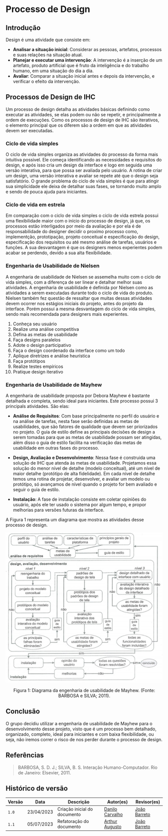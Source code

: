 # Processo de Design

## Introdução

Design é uma atividade que consiste em: 

- **Analisar a situação inicial**: Considerar as pessoas, artefatos, processos e suas relações na situação atual.
- **Planejar e executar uma intervenção**: A intervenção é a inserção de um artefato, produto artificial que é fruto da inteligência e do trabalho humano, em uma situação do dia a dia.
- **Avaliar**: Comparar a situação inicial antes e depois da intervenção, e verificar o efeito da intervenção.

## Processos de Design de IHC

Um processo de design detalha as atividades básicas definindo como executar as atividades, se elas podem ou não se repetir, e principalmente a ordem de execuções. Como os processos de design de IHC são iterativos, o elemento principal que os diferem são a ordem em que as atividades devem ser executadas.

### Ciclo de vida simples 

O ciclo de vida simples organiza as atividades do processo da forma mais intuitiva possivel. Ele começa identificando as necessidades e requisitos do design, e após isso cria um design da interface e logo em seguida uma versão interativa, para que possa ser avaliada pelo usuário. A rotina de criar um design, uma versão interativa e avaliar se repete até que o design seja satisfatório. O grande problema do ciclo de vida simples é que para atingir sua simplicidade ele deixa de detalhar suas fases, se tornando muito amplo e sendo de pouca ajuda para iniciantes.

### Ciclo de vida em estrela
Em comparação com o ciclo de vida simples o ciclo de vida estrela possui uma flexibilidade maior com o início do processo de design, já que, os processos estão interligados por meio da avaliação e por ela é de responsabilidade do designer decidir o proxímo processo como, implementção, prototipação, projeto conceitual e especificação do design, especificação dos requisitos ou até mesmo análise de tarefas, usuários e funções. A sua desvantagem é que os designers menos experientes podem acabar se perdendo, devido a sua alta flexibilidade.

### Engenharia de Usabilidade de Nielsen

A engenharia de usabilidade de Nielsen se assemelha muito com o ciclo de vida simples, com a diferença de ser linear e detalhar melhor suas atividades. A engenharia de usabilidade é definida por Nielsen como as atividades a serem executadas durante todo o ciclo de vida do produto. Nielsen também fez questão de ressaltar que muitas dessas atividades devem ocorrer nos estágios iniciais do projeto, antes do projeto da interface. Porém possui a mesma desvantagem do ciclo de vida simples, sendo mais recomendada para designers mais experientes.

1. Conheça seu usuário
2. Realize uma análise competitiva
3. Defina as metas de usabilidade
4. Faça designs paralelos
5. Adote o design participativo
6. Faça o design coordenado da interface como um todo
7. Aplique diretrizes e análise heurística
8. Faça protótipos
9. Realize testes empíricos
10. Pratique design iterativo

### Engenharia de Usabilidade de Mayhew

A engenharia de usabilidade proposta por Debora Mayhew é bastante detalhada e completa, sendo ideal para iniciantes. Este processo possui 3 principals atividades. São elas:

- **Análise de Requisitos**: Com base principalmente no perfil do usuário e na análise de tarefas, nesta fase serão definidas as metas de usabilidades, que são fatores de qualidade que devem ser priorizados no projeto. O guia de estilo define as principais decisões de design a serem tomadas para que as metas de usabilidade possam ser atingidas, além disso o guia de estilo facilita na verificação das metas de usabilidade em outras fases do processo.

- **Design, Avaliação e Desenvolvimento**: Nessa fase é construida uma solução de IHC que atenda às metas de usabilidade. Projetamos essa solução do menor nível de detalhe (modelo conceitual), até um nível de maior detalhe (protótipo de alta fidelidade). Em cada nível de detalhe temos uma rotina de projetar, desenvolver, e avaliar um modelo ou protótipo, só avançamos de nível quando o projeto for bem avaliado e seguir o guia de estilo.

- **Instalação**: A fase de instalação consiste em coletar opiniões do usuário, após ele ter usado o sistema por algum tempo, e propor melhorias para versões futuras da interface.

A Figura 1 representa um diagrama que mostra as atividades desse processo de design.

![Engenharia de Usabilidade de Mayhew](../img/planejamento/diagrama_mayhew.jpg)
<div style="text-align: center">
<p> Figura 1: Diagrama da engenharia de usabilidade de Mayhew. (Fonte: BARBOSA e SILVA; 2011).</p>
</div>

## Conclusão

O grupo decidiu utilizar a engenharia de usabilidade de Mayhew para o desenvolvimento desse projeto, visto que é um processo bem detalhado, organizado, completo, ideal para iniciantes e com baixa flexibilidade, ou seja, não iremos correr o risco de nos perder durante o processo de design.

## Referências 
>BARBOSA, S. D. J.; SILVA, B. S. Interação Humano-Computador. Rio de Janeiro: Elsevier, 2011.

## Histórico de versão
| Versão | Data | Descrição | Autor(es) | Revisor(es) |
| --- | --- | --- | --- | --- |
|  `1.0`   | 23/04/2023 | Criação inicial do documento | [Danilo Carvalho](https://github.com/Danilo-Carvalho-Antunes) | [João Barreto](https://github.com/JoaoBarreto03) |
|  `1.1`   | 05/07/2023 | Refatoração do documento | [Arthur Augusto](https://github.com/arthur-augusto) | [João Barreto](https://github.com/JoaoBarreto03) |